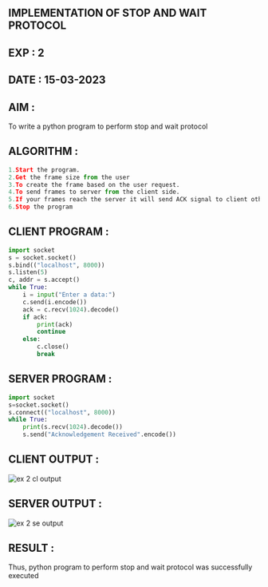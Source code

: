 ## IMPLEMENTATION OF STOP AND WAIT PROTOCOL

## EXP : 2

## DATE : 15-03-2023

## AIM :
To write a python program to perform stop and wait protocol

## ALGORITHM :
```python
1.Start the program.
2.Get the frame size from the user
3.To create the frame based on the user request.
4.To send frames to server from the client side.
5.If your frames reach the server it will send ACK signal to client otherwise it will send NACK signal to client.
6.Stop the program
```

## CLIENT PROGRAM :
```python
import socket
s = socket.socket()
s.bind(("localhost", 8000))
s.listen(5)
c, addr = s.accept()
while True:
    i = input("Enter a data:")
    c.send(i.encode())
    ack = c.recv(1024).decode()
    if ack:
        print(ack)
        continue
    else:
        c.close()
        break
```

## SERVER PROGRAM :
```python
import socket
s=socket.socket()
s.connect(("localhost", 8000))
while True:
    print(s.recv(1024).decode()) 
    s.send("Acknowledgement Received".encode())
```

## CLIENT OUTPUT :

![ex 2 cl output](https://github.com/MrSanthosh-dev/EX-2/assets/117916573/cbae6761-4ed9-4d14-8615-76a76fde05bd)

## SERVER OUTPUT :

![ex 2 se output](https://github.com/MrSanthosh-dev/EX-2/assets/117916573/fe0a3cd3-0694-4a75-8acc-c82293b1b99f)

## RESULT :
Thus, python program to perform stop and wait protocol was successfully executed

